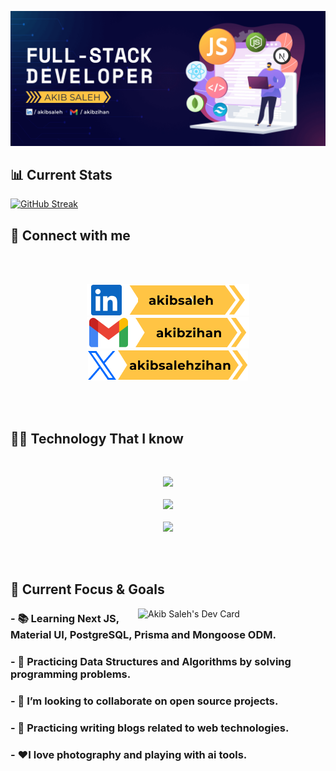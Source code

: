 ![Akib Saleh Javascript Developer](https://raw.githubusercontent.com/akibsaleh/akibsaleh/main/images/Github%20Profile%20Cover.png)

## 📊 Current Stats

[![GitHub Streak](https://streak-stats.demolab.com?user=akibsaleh&theme=nightowl&hide_border=true&card_width=848)](https://git.io/streak-stats)

## 📮 Connect with me
<br>
<br>

<p align="center">
  <a href="https://www.linkedin.com/in/akibsaleh">
  <img src="https://github.com/akibsaleh/akibsaleh/blob/main/images/linkedinbtn.png?raw=true" />
  </a>
  <a href="mailto:akibzihan@gmail.com">
  <img src="https://github.com/akibsaleh/akibsaleh/blob/main/images/gmailbtn.png?raw=true" />
  </a>
  <a href="https://twitter.com/akibsalehzihan">
  <img src="https://github.com/akibsaleh/akibsaleh/blob/main/images/twitterbtn.png?raw=true" />
  </a>
</p>

<br>
<br>

## 👨‍💻 Technology That I know
<br>
<p align="center">
  <a href="#">
    <img src="https://skillicons.dev/icons?i=html,css,js,c,php" />
    <br>
    <br>
    <img src="https://skillicons.dev/icons?i=tailwind,bootstrap,react,nextjs,firebase" />
    <br>
    <br>
    <img src="https://skillicons.dev/icons?i=mongo,nodejs,express,vercel,wordpress" />
  </a>
</p>
<br>
<br>

## 🔎 Current Focus & Goals



<div align="left">
<a href="https://app.daily.dev/akibsaleh"><img align="right" src="https://api.daily.dev/devcards/a9e9a401d6914b4f9cddeea21ad34080.png?r=lhc" width="300" alt="Akib Saleh's Dev Card"/></a>
</div>

### - 📚 Learning Next JS, Material UI, PostgreSQL, Prisma and Mongoose ODM.
### - 🔢 Practicing Data Structures and Algorithms by solving programming problems. 
### - 🤝 I’m looking to collaborate on open source projects. 
### - 📝 Practicing writing blogs related to web technologies. 
### - ❤️I love photography and playing with ai tools.

